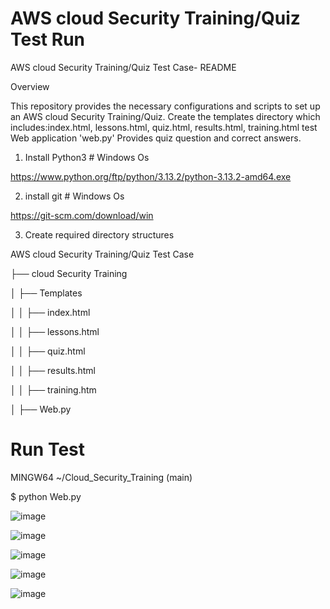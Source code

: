 # AWS cloud Security Training/Quiz Test Run 


AWS cloud Security Training/Quiz Test Case- README


Overview


This repository provides the necessary configurations and scripts to set up an AWS cloud Security Training/Quiz. Create the templates directory which includes:index.html, lessons.html, quiz.html, results.html, training.html test Web application 'web.py'
Provides quiz question and correct answers.

1. Install Python3  # Windows Os

https://www.python.org/ftp/python/3.13.2/python-3.13.2-amd64.exe

2. install git   # Windows Os

https://git-scm.com/download/win

3. Create required directory structures

AWS cloud Security Training/Quiz Test Case

├── cloud Security Training

│   ├── Templates

│   │   ├── index.html

│   │   ├── lessons.html

│   │   ├── quiz.html

│   │   ├── results.html

│   │   ├── training.htm

│   ├── Web.py


# Run Test

 MINGW64 ~/Cloud_Security_Training (main)
 
$ python Web.py

![image](https://github.com/user-attachments/assets/13fd1bdb-c9c1-470d-993b-0d7d6754ec9e)

![image](https://github.com/user-attachments/assets/cd2870a0-1284-4dc5-b8b8-7e297d2227cb)

![image](https://github.com/user-attachments/assets/2977ba36-adda-462a-aad3-e73b9d6e0d33)

![image](https://github.com/user-attachments/assets/8dc7c6fc-d90c-4cbc-ae4e-1caecba86ecf)

![image](https://github.com/user-attachments/assets/e679fead-617d-439f-881d-e7ee18045863)
